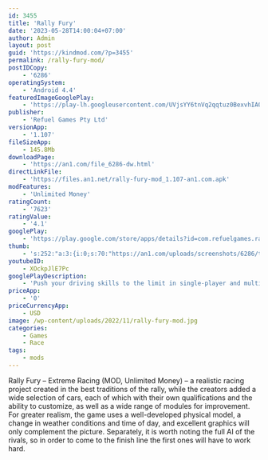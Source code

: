 ```yaml
---
id: 3455
title: 'Rally Fury'
date: '2023-05-28T14:00:04+07:00'
author: Admin
layout: post
guid: 'https://kindmod.com/?p=3455'
permalink: /rally-fury-mod/
postIDCopy:
    - '6286'
operatingSystem:
    - 'Android 4.4'
featuredImageGooglePlay:
    - 'https://play-lh.googleusercontent.com/UVjsYY6tnVq2qqtuz0BexvhIA080C-pfWalPy3Py4GD4nE-dt_mAZxuAOVgEod3teLU'
publisher:
    - 'Refuel Games Pty Ltd'
versionApp:
    - '1.107'
fileSizeApp:
    - 145.8Mb
downloadPage:
    - 'https://an1.com/file_6286-dw.html'
directLinkFile:
    - 'https://files.an1.net/rally-fury-mod_1.107-an1.com.apk'
modFeatures:
    - 'Unlimited Money'
ratingCount:
    - '7623'
ratingValue:
    - '4.1'
googlePlay:
    - 'https://play.google.com/store/apps/details?id=com.refuelgames.rally'
thumb:
    - 's:252:"a:3:{i:0;s:70:"https://an1.com/uploads/screenshots/6286/thumbs/rally-fury-624888.webp";i:1;s:70:"https://an1.com/uploads/screenshots/6286/thumbs/rally-fury-939957.webp";i:2;s:70:"https://an1.com/uploads/screenshots/6286/thumbs/rally-fury-766527.webp";}";'
youtubeID:
    - XOckpJlE7Pc
googlePlayDescription:
    - 'Push your driving skills to the limit in single-player and multiplayer high speed rally racing in beautiful environments!SINGLE PLAYER AND ONLINE MULTIPLAYER:.Online Multiplayer: Race players from across the world or race in private lobbies with your friends.'
priceApp:
    - '0'
priceCurrencyApp:
    - USD
image: /wp-content/uploads/2022/11/rally-fury-mod.jpg
categories:
    - Games
    - Race
tags:
    - mods
---
```


Rally Fury – Extreme Racing (MOD, Unlimited Money) – a realistic racing project created in the best traditions of the rally, while the creators added a wide selection of cars, each of which with their own qualifications and the ability to customize, as well as a wide range of modules for improvement. For greater realism, the game uses a well-developed physical model, a change in weather conditions and time of day, and excellent graphics will only complement the picture. Separately, it is worth noting the full AI of the rivals, so in order to come to the finish line the first ones will have to work hard.